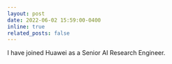 ```yaml
---
layout: post
date: 2022-06-02 15:59:00-0400
inline: true
related_posts: false
---
```


I have joined Huawei as a Senior AI Research Engineer.
